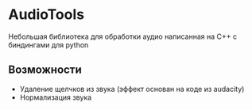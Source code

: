 # AudioTools

Небольшая библиотека для обработки аудио написанная на C++ с биндингами для python

## Возможности

- Удаление щелчков из звука (эффект основан на коде из audacity)
- Нормализация звука
